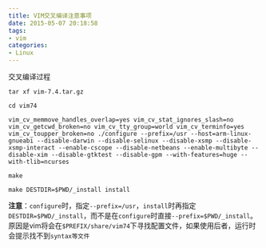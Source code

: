 ```yaml
---
title: VIM交叉编译注意事项
date: 2015-05-07 20:18:58
tags: 
- vim
categories: 
- Linux
---
```


交叉编译过程

```
tar xf vim-7.4.tar.gz

cd vim74

vim_cv_memmove_handles_overlap=yes vim_cv_stat_ignores_slash=no vim_cv_getcwd_broken=no vim_cv_tty_group=world vim_cv_terminfo=yes vim_cv_toupper_broken=no ./configure --prefix=/usr --host=arm-linux-gnueabi --disable-darwin --disable-selinux --disable-xsmp --disable-xsmp-interact --enable-cscope --disable-netbeans --enable-multibyte --disable-xim --disable-gtktest --disable-gpm --with-features=huge --with-tlib=ncurses

make 

make DESTDIR=$PWD/_install install

```


**注意**：`configure`时，指定`--prefix=/usr`，`install`时再指定`DESTDIR=$PWD/_install`，而不是在`configure`时直接`--prefix=$PWD/_install`。原因是vim将会在`$PREFIX/share/vim74`下寻找配置文件，如果使用后者，运行时会提示找不到`syntax等文件`